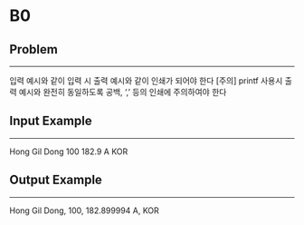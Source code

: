 # B0
## Problem
---
입력 예시와 같이 입력 시 출력 예시와 같이 인쇄가 되어야 한다
[주의] printf 사용시 출력 예시와 완전히 동일하도록 공백, ‘,’ 등의 인쇄에 주의하여야 한다
## Input Example
---
Hong Gil Dong
100
182.9
A
KOR
## Output Example
---
Hong Gil Dong, 100, 182.899994
A, KOR
